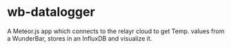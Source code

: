 # wb-datalogger
A Meteor.js app which connects to the relayr cloud to get Temp. values from a WunderBar, stores in an InfluxDB and visualize it.  
